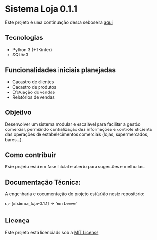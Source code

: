 # Sistema Loja 0.1.1

Este projeto é uma continuação dessa seboseira [aqui](https://github.com/ivano-lab/sistema_loja)

## Tecnologias

- Python 3 (+TKinter)
- SQLite3

## Funcionalidades iniciais planejadas

- Cadastro de clientes
- Cadastro de produtos
- Efetuação de vendas
- Relatórios de vendas 
  
## Objetivo

Desenvolver um sistema modular e escalável para facilitar a gestão comercial, permitindo centralização das informações e controle eficiente das operações de estabelecimentos comerciais (lojas, supermercados, bares...).

## Como contribuir

Este projeto está em fase inicial e aberto para sugestões e melhorias.

## Documentação Técnica:

A engenharia e documentação do projeto est(ar)ão neste repositório:

👉 [sistema_loja-0.1.1] => 'em breve'

## Licença

Este projeto está licenciado sob a [MIT License](https://github.com/ivano-lab/erp-agro/LICENSE)


